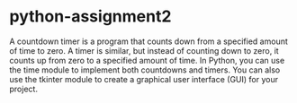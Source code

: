 # python-assignment2
A countdown timer is a program that counts down from a specified amount of time to zero. A timer is similar, but instead of counting down to zero, it counts up from zero to a specified amount of time. In Python, you can use the time module to implement both countdowns and timers. You can also use the tkinter module to create a graphical user interface (GUI) for your project.
